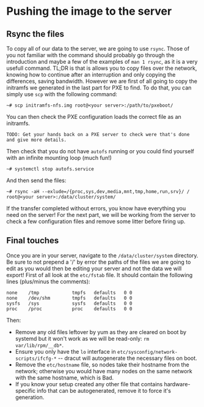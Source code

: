 # Pushing the image to the server

## Rsync the files
To copy all of our data to the server, we are going to use `rsync`. Those of you not familiar with the command should probably go through the introduction and maybe a few of the examples of `man 1 rsync`, as it is a very usefull command. TL;DR is that is allows you to copy files over the network, knowing how to continue after an interruption and only copying the differences, saving bandwidth. However we are first of all going to copy the initramfs we generated in the last part for PXE to find. To do that, you can simply use `scp` with the following command:
```
~# scp initramfs-nfs.img root@<your server>:/path/to/pxeboot/
```
You can then check the PXE configuration loads the correct file as an initramfs. 
```
TODO: Get your hands back on a PXE server to check were that's done and give more details.
```

Then check that you do not have `autofs` running or you could find yourself with an infinite mounting loop (much fun!)
```
~# systemctl stop autofs.service
```
And then send the files:
```
~# rsync -aH --exlude=/{proc,sys,dev,media,mnt,tmp,home,run,srv}/ / root@<your server>:/data/cluster/system/
```
If the transfer completed without errors, you know have everything you need on the server! For the next part, we will be working from the server to check a few configuration files and remove some litter before firing up.

## Final touches
Once you are in your server, navigate to the `/data/cluster/system` directory. Be sure to not prepend a '/' by error the paths of the files we are going to edit as you would then be editing your server and not the data we will export! First of all look at the `etc/fstab` file. It should contain the following lines (plus/minus the comments):
```
none    /tmp            tmpfs   defaults   0 0
none    /dev/shm        tmpfs   defaults   0 0
sysfs   /sys            sysfs   defaults   0 0
proc    /proc           proc    defaults   0 0
```
Then:
  * Remove any old files leftover by yum as they are cleared on boot by systemd but it won't work as we will be read-only: `rm var/lib/rpm/__db*`.
  * Ensure you only have the `lo` interface in `etc/sysconfig/network-scripts/ifcfg-*` -- dracut will autogenerate the necessary files on boot.
  * Remove the `etc/hostname` file, so nodes take their hostname from the network; otherwise you would have many nodes on the same network with the same hostname, which is Bad.
  * If you know your setup created any other file that contains hardware-specific info that can be autogenerated, remove it to force it's generation.
